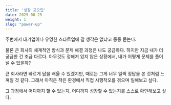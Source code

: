 ```yaml
---
title: '성장 고오민'
date: 2025-08-25
weight: 1
slug: "power-up"
---
```


주변에서 대기업이나 유명한 스타트업에 갈 생각은 없냐고 종종 묻는다.

물론 큰 회사의 체계적인 방식과 문제 해결 과정은 나도 궁금하다. 하지만 지금 내가 더 궁금한 건 조금 다르다.
아무것도 정해져 있지 않은 상황에서, 내가 어떻게 문제를 풀어낼 수 있을까?

큰 회사라면 빠르게 답을 배울 수 있겠지만, 때로는 그게 너무 일찍 정답을 본 것처럼 느껴질 것 같다. 그래서 아직은 작은 환경에서 직접 시행착오를 겪으며 일해보고 싶다.

그 과정에서 어디까지 할 수 있는지, 어디까지 성장할 수 있는지를 스스로 확인해보고 싶다.
